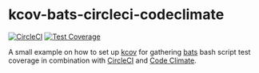 # kcov-bats-circleci-codeclimate

[![CircleCI](https://circleci.com/gh/particleflux/kcov-bats-circleci-codeclimate.svg?style=shield)](https://circleci.com/gh/particleflux/kcov-bats-circleci-codeclimate)
[![Test Coverage](https://api.codeclimate.com/v1/badges/da9822206885bc00d817/test_coverage)](https://codeclimate.com/github/particleflux/kcov-bats-circleci-codeclimate/test_coverage)

A small example on how to set up [kcov] for gathering [bats] bash script test
coverage in combination with [CircleCI] and [Code Climate]. 


[CircleCI]: https://circleci.com
[Code Climate]: https://codeclimate.com/
[kcov]: https://github.com/SimonKagstrom/kcov/
[bats]: https://github.com/bats-core/bats-core
